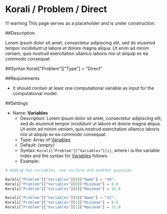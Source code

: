 # Korali / Problem / Direct

!!! warning
    This page serves as a placeholder and is under construction.

##Description

Lorem ipsum dolor sit amet, consectetur adipiscing elit, sed do eiusmod tempor incididunt ut labore et dolore magna aliqua. Ut enim ad minim veniam, quis nostrud exercitation ullamco laboris nisi ut aliquip ex ea commodo consequat.

##Syntax
       Korali["Problem"]["Type"] = "Direct"

##Requirements

+ It should contain at least one computational variable as input for the computational model.

##Settings

+ Name: **Variables**
     - Description: Lorem ipsum dolor sit amet, consectetur adipiscing elit, sed do eiusmod tempor incididunt ut labore et dolore magna aliqua. Ut enim ad minim veniam, quis nostrud exercitation ullamco laboris nisi ut aliquip ex ea commodo consequat.
     - Type: Array of [Variables](../variables/uniform.md)
	 - Default: *{empty}*
	 - Syntax: `Korali["Problem"]["Variables"][i]`, where i is the variable index and the syntax for [Variables](../variables/uniform.md) follows.
	 - Example:

```python
# Adding two variables, one uniform and another gaussian.

Korali["Problem"]["Variables"][0]["Name"] = "X0";
Korali["Problem"]["Variables"][0]["Minimum"] = 0.0
Korali["Problem"]["Variables"][0]["Maximum"] = 32.0

Korali["Problem"]["Variables"][0]["Name"] = "X1";
Korali["Problem"]["Variables"][1]["Minimum"] = 0.0
Korali["Problem"]["Variables"][1]["Maximum"] = 32.0
```

